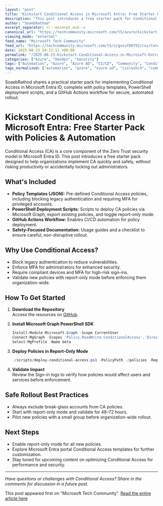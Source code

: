 ```yaml
---
layout: "post"
title: "Kickstart Conditional Access in Microsoft Entra: Free Starter Pack with Policies & Automation"
description: "This post introduces a free starter pack for Conditional Access (CA) in Microsoft Entra ID (formerly Azure Active Directory), providing ready-made policy templates, deployment PowerShell scripts, and a GitHub Actions workflow for safe, automated rollout. It offers practical guidance for blocking legacy authentication, enforcing MFA, and using report-only mode to ensure secure deployments."
author: "SoaebRathod"
excerpt_separator: <!--excerpt_end-->
canonical_url: "https://techcommunity.microsoft.com/t5/azure/kickstart-conditional-access-in-microsoft-entra-free-starter/m-p/4447413#M22136"
viewing_mode: "external"
feed_name: "Microsoft Tech Community"
feed_url: "https://techcommunity.microsoft.com/t5/s/gxcuf89792/rss/Category?category.id=Azure"
date: 2025-08-23 14:13:11 +00:00
permalink: "/2025-08-23-Kickstart-Conditional-Access-in-Microsoft-Entra-Free-Starter-Pack-with-Policies-and-Automation.html"
categories: ["Azure", "DevOps", "Security"]
tags: ["Automation", "Azure", "Azure AD", "CI/CD", "Community", "Conditional Access", "DevOps", "GitHub Actions", "Identity Management", "Legacy Authentication", "MFA", "Microsoft Entra ID", "Microsoft Graph", "Policy Deployment", "PowerShell", "Report Only Mode", "Security", "Security Policy", "Sign in Logs", "Zero Trust"]
tags_normalized: ["automation", "azure", "azure ad", "cislashcd", "community", "conditional access", "devops", "github actions", "identity management", "legacy authentication", "mfa", "microsoft entra id", "microsoft graph", "policy deployment", "powershell", "report only mode", "security", "security policy", "sign in logs", "zero trust"]
---
```


SoaebRathod shares a practical starter pack for implementing Conditional Access in Microsoft Entra ID, complete with policy templates, PowerShell deployment scripts, and a GitHub Actions workflow for secure, automated rollout.<!--excerpt_end-->

# Kickstart Conditional Access in Microsoft Entra: Free Starter Pack with Policies & Automation

Conditional Access (CA) is a core component of the Zero Trust security model in Microsoft Entra ID. This post introduces a free starter pack designed to help organizations implement CA quickly and safely, without risking productivity or accidentally locking out administrators.

## What's Included

- **Policy Templates (JSON):** Pre-defined Conditional Access policies, including blocking legacy authentication and requiring MFA for privileged accounts.
- **PowerShell Deployment Scripts:** Scripts to deploy CA policies via Microsoft Graph, export existing policies, and toggle report-only mode.
- **GitHub Actions Workflow:** Enables CI/CD automation for policy deployment.
- **Safety-Focused Documentation:** Usage guides and a checklist to ensure careful, non-disruptive rollout.

## Why Use Conditional Access?

- Block legacy authentication to reduce vulnerabilities.
- Enforce MFA for administrators for enhanced security.
- Require compliant devices and MFA for high-risk sign-ins.
- Validate new policies with report-only mode before enforcing them organization-wide.

## How To Get Started

1. **Download the Repository**  
   Access the resources on [GitHub](https://github.com/soaeb7007/entra-ca-starter-pack).
2. **Install Microsoft Graph PowerShell SDK**  

   ```powershell
   Install-Module Microsoft.Graph -Scope CurrentUser
   Connect-MgGraph -Scopes 'Policy.ReadWrite.ConditionalAccess','Directory.Read.All'
   Select-MgProfile -Name beta
   ```

3. **Deploy Policies in Report-Only Mode**  

   ```powershell
   ./scripts/deploy-conditional-access.ps1 -PolicyPath ./policies -ReportOnly
   ```

4. **Validate Impact**  
   Review the Sign-in logs to verify how policies would affect users and services before enforcement.

## Safe Rollout Best Practices

- Always exclude break-glass accounts from CA policies.
- Start with report-only mode and validate for 48–72 hours.
- Pilot new policies with a small group before organization-wide rollout.

## Next Steps

- Enable report-only mode for all new policies.
- Explore Microsoft Entra portal Conditional Access templates for further customization.
- Stay tuned for upcoming content on optimizing Conditional Access for performance and security.

---
*Have questions or challenges with Conditional Access? Share in the comments for discussion in a future post.*

This post appeared first on "Microsoft Tech Community". [Read the entire article here](https://techcommunity.microsoft.com/t5/azure/kickstart-conditional-access-in-microsoft-entra-free-starter/m-p/4447413#M22136)
